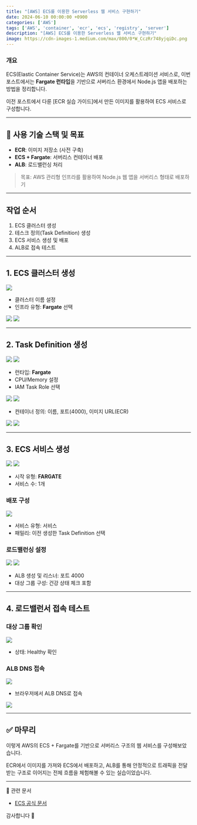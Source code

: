 ```yaml
---
title: "[AWS] ECS를 이용한 Serverless 웹 서비스 구현하기"
date: 2024-06-10 00:00:00 +0900
categories: ['AWS']
tags: ['AWS', 'container', 'ecr', 'ecs', 'registry', 'server']
description: "[AWS] ECS를 이용한 Serverless 웹 서비스 구현하기"
image: https://cdn-images-1.medium.com/max/800/0*W_CczRr748yjqiDc.png
---
```


### 개요

ECS(Elastic Container Service)는 AWS의 컨테이너 오케스트레이션 서비스로, 이번 포스트에서는 **Fargate 런타입**을 기반으로 서버리스 환경에서 Node.js 앱을 배포하는 방법을 정리합니다.

이전 포스트에서 다룬 [ECR 실습 가이드]에서 만든 이미지를 활용하여 ECS 서비스로 구성합니다.


---

## 🧩 사용 기술 스택 및 목표

- **ECR**: 이미지 저장소 (사전 구축)
- **ECS + Fargate**: 서버리스 컨테이너 배포
- **ALB**: 로드밸런싱 처리

> 목표: AWS 관리형 인프라를 활용하여 Node.js 웹 앱을 서버리스 형태로 배포하기

---

## 작업 순서

1. ECS 클러스터 생성
2. 테스크 정의(Task Definition) 생성
3. ECS 서비스 생성 및 배포
4. ALB로 접속 테스트

---

## 1. ECS 클러스터 생성

![](https://cdn-images-1.medium.com/max/800/1*uj9osJ1ewmCT8zjT5tVNyg.png)

- 클러스터 이름 설정
- 인프라 유형: **Fargate** 선택

![](https://cdn-images-1.medium.com/max/800/1*Vl58_aFzpdaCVNsi7AN6JA.png)
![](https://cdn-images-1.medium.com/max/800/1*4e_do3UY-yHSwHQ3nPo0SA.png)

---

## 2. Task Definition 생성

![](https://cdn-images-1.medium.com/max/800/1*OEIMNKqFMEcMcNCq8PjbeA.png)
![](https://cdn-images-1.medium.com/max/800/1*v9ja1UMaOSso__7_OFaSsg.png)

- 런타입: **Fargate**
- CPU/Memory 설정
- IAM Task Role 선택

![](https://cdn-images-1.medium.com/max/800/1*FUEmpn6pEmE3QlVUG-IQfA.png)
![](https://cdn-images-1.medium.com/max/800/1*FS5nxXNA8fkmd1Kx4ymbPg.png)

- 컨테이너 정의: 이름, 포트(4000), 이미지 URL(ECR)

![](https://cdn-images-1.medium.com/max/800/1*rFKK4QHaHmLxOcE9Nx9dow.png)
![](https://cdn-images-1.medium.com/max/800/1*l0_PG6nB8N7drlC2w9ntqA.png)

---

## 3. ECS 서비스 생성

![](https://cdn-images-1.medium.com/max/800/1*gxgj4J6ymZTzF5mO72Kq6Q.png)
![](https://cdn-images-1.medium.com/max/800/1*z9cT1cT3CCzfZtMFQNQg-w.png)

- 시작 유형: **FARGATE**
- 서비스 수: 1개

### 배포 구성

![](https://cdn-images-1.medium.com/max/800/1*C8kAC_-AMPzFuAkxZ3ILzw.png)

- 서비스 유형: 서비스
- 패밀리: 이전 생성한 Task Definition 선택

### 로드밸런싱 설정

![](https://cdn-images-1.medium.com/max/800/1*Sby0ft4Om6L_m21j8OIG8w.png)
![](https://cdn-images-1.medium.com/max/800/1*NV8snjA-Fh-6p9xlN3V65Q.png)

- ALB 생성 및 리스너: 포트 4000
- 대상 그룹 구성: 건강 상태 체크 포함

---

## 4. 로드밸런서 접속 테스트

### 대상 그룹 확인

![](https://cdn-images-1.medium.com/max/800/1*3x4HN5MPp6mSNTJYqHoH1Q.png)

- 상태: Healthy 확인

### ALB DNS 접속

![](https://cdn-images-1.medium.com/max/800/1*S651qmEhl5WhOWq6zbB-TQ.png)

- 브라우저에서 ALB DNS로 접속

![](https://cdn-images-1.medium.com/max/800/1*GRaPZNpe5deRIok3CFQLqw.png)

---

## ✅ 마무리

이렇게 AWS의 ECS + Fargate를 기반으로 서버리스 구조의 웹 서비스를 구성해보았습니다. 

ECR에서 이미지를 가져와 ECS에서 배포하고, ALB를 통해 안정적으로 트래픽을 전달받는 구조로 이어지는 전체 흐름을 체험해볼 수 있는 실습이었습니다.

---

📎 관련 문서

- [ECS 공식 문서](https://docs.aws.amazon.com/ko_kr/AmazonECS/latest/developerguide/Welcome.html)

감사합니다 🙌